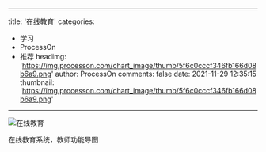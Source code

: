 
---
title: '在线教育'
categories: 
 - 学习
 - ProcessOn
 - 推荐
headimg: 'https://img.processon.com/chart_image/thumb/5f6c0cccf346fb166d08b6a9.png'
author: ProcessOn
comments: false
date: 2021-11-29 12:35:15
thumbnail: 'https://img.processon.com/chart_image/thumb/5f6c0cccf346fb166d08b6a9.png'
---

<div>   
<img class="thumb" alt="在线教育" src="https://img.processon.com/chart_image/thumb/5f6c0cccf346fb166d08b6a9.png" referrerpolicy="no-referrer">
<p>在线教育系统，教师功能导图</p>  
</div>
            